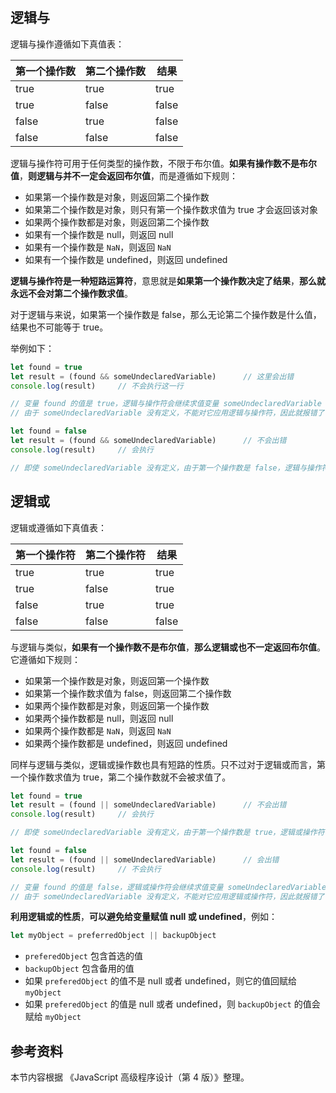## 逻辑与

逻辑与操作遵循如下真值表：

| 第一个操作数 | 第二个操作数 | 结果  |
| ------------ | ------------ | ----- |
| true         | true         | true  |
| true         | false        | false |
| false        | true         | false |
| false        | false        | false |

逻辑与操作符可用于任何类型的操作数，不限于布尔值。**如果有操作数不是布尔值**，**则逻辑与并不一定会返回布尔值**，而是遵循如下规则：

- 如果第一个操作数是对象，则返回第二个操作数
- 如果第二个操作数是对象，则只有第一个操作数求值为 true 才会返回该对象
- 如果两个操作数都是对象，则返回第二个操作数
- 如果有一个操作数是 null，则返回 null
- 如果有一个操作数是 `NaN`，则返回 `NaN`
- 如果有一个操作数是 undefined，则返回 undefined

**逻辑与操作符是一种短路运算符**，意思就是**如果第一个操作数决定了结果**，**那么就永远不会对第二个操作数求值**。

对于逻辑与来说，如果第一个操作数是 false，那么无论第二个操作数是什么值，结果也不可能等于 true。

举例如下：

```javascript
let found = true
let result = (found && someUndeclaredVariable)		// 这里会出错
console.log(result)		// 不会执行这一行

// 变量 found 的值是 true，逻辑与操作符会继续求值变量 someUndeclaredVariable
// 由于 someUndeclaredVariable 没有定义，不能对它应用逻辑与操作符，因此就报错了
```

```javascript
let found = false
let result = (found && someUndeclaredVariable)		// 不会出错
console.log(result)		// 会执行

// 即使 someUndeclaredVariable 没有定义，由于第一个操作数是 false，逻辑与操作符也不会对它求值
```

## 逻辑或

逻辑或遵循如下真值表：

| 第一个操作符 | 第二个操作符 | 结果  |
| ------------ | ------------ | ----- |
| true         | true         | true  |
| true         | false        | true  |
| false        | true         | true  |
| false        | false        | false |

与逻辑与类似，**如果有一个操作数不是布尔值**，**那么逻辑或也不一定返回布尔值**。它遵循如下规则：

- 如果第一个操作数是对象，则返回第一个操作数
- 如果第一个操作数求值为 false，则返回第二个操作数
- 如果两个操作数都是对象，则返回第一个操作数
- 如果两个操作数都是 null，则返回 null
- 如果两个操作数都是 `NaN`，则返回 `NaN`
- 如果两个操作数都是 undefined，则返回 undefined

同样与逻辑与类似，逻辑或操作数也具有短路的性质。只不过对于逻辑或而言，第一个操作数求值为 true，第二个操作数就不会被求值了。

```javascript
let found = true
let result = (found || someUndeclaredVariable)		// 不会出错
console.log(result)		// 会执行

// 即使 someUndeclaredVariable 没有定义，由于第一个操作数是 true，逻辑或操作符也不会对它求值
```

```javascript
let found = false
let result = (found || someUndeclaredVariable)		// 会出错
console.log(result)		// 不会执行

// 变量 found 的值是 false，逻辑或操作符会继续求值变量 someUndeclaredVariable
// 由于 someUndeclaredVariable 没有定义，不能对它应用逻辑或操作符，因此就报错了
```

**利用逻辑或的性质**，**可以避免给变量赋值 null 或 undefined**，例如：

```javascript
let myObject = preferredObject || backupObject
```

- `preferedObject` 包含首选的值
- `backupObject` 包含备用的值
- 如果 `preferedObject` 的值不是 null 或者 undefined，则它的值回赋给 `myObject`
- 如果 `preferedObject` 的值是 null 或者 undefined，则 `backupObject` 的值会赋给 `myObject`

## 参考资料

本节内容根据 《JavaScript 高级程序设计（第 4 版）》整理。
